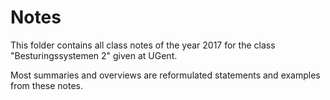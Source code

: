 # Notes

This folder contains all class notes of the year 2017 for the class "Besturingssystemen 2" given at UGent. 

Most summaries and overviews are reformulated statements and examples from these notes. 